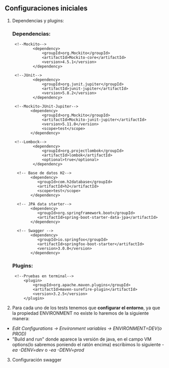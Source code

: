 ## Configuraciones iniciales 
1. Dependencias y plugins:

   ### Dependencias:
        <!--Mockito-->        
                <dependency>
                    <groupId>org.Mockito</groupId>
                    <artifactId>Mockito-core</artifactId>
                    <version>4.5.1</version>
                </dependency>
        
        <!--JUnit-->
                <dependency>
                    <groupId>org.junit.jupiter</groupId>
                    <artifactId>junit-jupiter</artifactId>
                    <version>5.8.2</version>
                </dependency>

        <!--Mockito-JUnit-Jupiter-->
               <dependency>
                    <groupId>org.Mockito</groupId>
                    <artifactId>Mockito-junit-jupiter</artifactId>
                    <version>5.11.0</version>
                    <scope>test</scope>
               </dependency>

        <!--Lombock-->        
                <dependency>
                    <groupId>org.projectlombok</groupId>
                    <artifactId>lombok</artifactId>
                    <optional>true</optional>
                </dependency>

         <!-- Base de datos H2-->
               <dependency>
                  <groupId>com.h2database</groupId>
                  <artifactId>h2</artifactId>
                  <scope>test</scope>
               </dependency>

         <!-- JPA data starter-->
               <dependency>
                  <groupId>org.springframework.boot</groupId>
                  <artifactId>spring-boot-starter-data-jpa</artifactId>
               </dependency>

         <!-- Swagger -->
               <dependency>
                  <groupId>io.springfox</groupId>
                  <artifactId>springfox-boot-starter</artifactId>
                  <version>3.0.0</version>
               </dependency>

   ### Plugins:
        <!--Pruebas en terminal-->
            <plugin>
                <groupId>org.apache.maven.plugins</groupId>
                <artifactId>maven-surefire-plugin</artifactId>
                <version>3.2.5</version>
            </plugin>


2. Para cada uno de los tests tenemos que **configurar el entorno**, ya que la propiedad ENVIRONMENT no existe lo haremos de la siguiente manera:
- *Edit Configurations -> Environment variables -> ENVIRONMENT=DEV(o PROD)*
- "Build and run" donde aparece la versión de java, en el campo VM options(lo sabremos poniendo el ratón encima) escribimos lo siguiente *-ea -DENV=dev* o  *-ea -DENV=prod*

3. Configuración swagger




